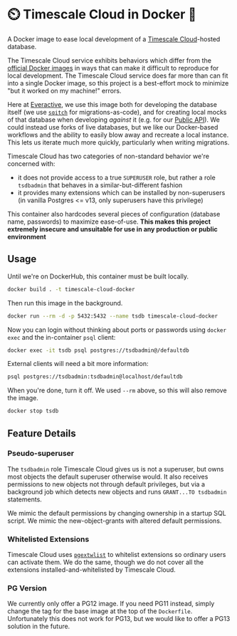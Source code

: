 # ⏲️ Timescale Cloud in Docker 🐋

A Docker image to ease local development of a [Timescale Cloud](https://www.timescale.com/cloud)-hosted database.

The Timescale Cloud service exhibits behaviors which differ from the [official Docker images](https://hub.docker.com/r/timescale/timescaledb) in ways that can make it difficult to reproduce for local development. The Timescale Cloud service does far more than can fit into a single Docker image, so this project is a best-effort mock to minimize "but it worked on my machine!" errors.

Here at [Everactive](https://everactive.com/), we use this image both for developing the database itself (we use [`sqitch`](https://sqitch.org/) for migrations-as-code), and for creating local mocks of that database when developing _against_ it (e.g. for our [Public API](https://api-spec.data.everactive.com/)). We could instead use forks of live databases, but we like our Docker-based workflows and the ability to easily blow away and recreate a local instance. This lets us iterate much more quickly, particularly when writing migrations.

Timescale Cloud has two categories of non-standard behavior we're concerned with:
- it does not provide access to a true `SUPERUSER` role, but rather a role `tsdbadmin` that behaves in a similar-but-different fashion
- it provides many extensions which can be installed by non-superusers (in vanilla Postgres <= v13, only superusers have this privilege)

This container also hardcodes several pieces of configuration (database name, passwords) to maximize ease-of-use. **This makes this project extremely insecure and unsuitable for use in any production or public environment**


## Usage

Until we're on DockerHub, this container must be built locally.

```bash
docker build . -t timescale-cloud-docker
```

Then run this image in the background.

```bash
docker run --rm -d -p 5432:5432 --name tsdb timescale-cloud-docker
```

Now you can login without thinking about ports or passwords using `docker exec` and the in-container `psql` client:

```bash
docker exec -it tsdb psql postgres://tsdbadmin@/defaultdb
```

External clients will need a bit more information:

```bash
psql postgres://tsdbadmin:tsdbadmin@localhost/defaultdb
```

When you're done, turn it off. We used `--rm` above, so this will also remove the image.

```bash
docker stop tsdb
```


## Feature Details

### Pseudo-superuser

The `tsdbadmin` role Timescale Cloud gives us is not a superuser, but owns most objects the default superuser otherwise would. It also receives permissions to new objects not through default privileges, but via a background job which detects new objects and runs `GRANT...TO tsdbadmin` statements.

We mimic the default permissions by changing ownership in a startup SQL script. We mimic the new-object-grants with altered default permissions.

### Whitelisted Extensions

Timescale Cloud uses [`pgextwlist`](https://github.com/dimitri/pgextwlist) to whitelist extensions so ordinary users can activate them. We do the same, though we do not cover all the extensions installed-and-whitelisted by Timescale Cloud.

### PG Version

We currently only offer a PG12 image. If you need PG11 instead, simply change the tag for the base image at the top of the `Dockerfile`. Unfortunately this does not work for PG13, but we would like to offer a PG13 solution in the future.
